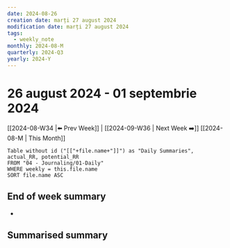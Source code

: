 ```yaml
---
date: 2024-08-26
creation date: marți 27 august 2024
modification date: marți 27 august 2024
tags:
  - weekly_note
monthly: 2024-08-M
quarterly: 2024-Q3
yearly: 2024-Y
---
```

# 26 august 2024 - 01 septembrie 2024

[[2024-08-W34 |⬅️ Prev Week]] | [[2024-09-W36 | Next Week ➡️]] 
[[2024-08-M | This Month]]


```dataview
Table without id ("[["+file.name+"]]") as "Daily Summaries", actual_RR, potential_RR
FROM "04 - Journaling/01-Daily"
WHERE weekly = this.file.name
SORT file.name ASC
```




## End of week summary
- 

**Summarised summary**
- 

